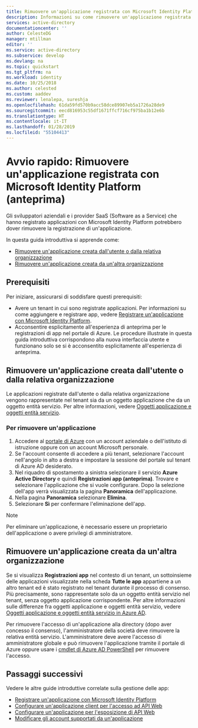 ```yaml
---
title: Rimuovere un'applicazione registrata con Microsoft Identity Platform | Azure
description: Informazioni su come rimuovere un'applicazione registrata con Microsoft Identity Platform.
services: active-directory
documentationcenter: ''
author: CelesteDG
manager: mtillman
editor: ''
ms.service: active-directory
ms.subservice: develop
ms.devlang: na
ms.topic: quickstart
ms.tgt_pltfrm: na
ms.workload: identity
ms.date: 10/25/2018
ms.author: celested
ms.custom: aaddev
ms.reviewer: lenalepa, sureshja
ms.openlocfilehash: 61da59fd570b9acc58dce89907eb5a1726a28de9
ms.sourcegitcommit: eecd816953c55df1671ffcf716cf975ba1b12e6b
ms.translationtype: HT
ms.contentlocale: it-IT
ms.lasthandoff: 01/28/2019
ms.locfileid: "55104413"
---
```

# <a name="quickstart-remove-an-application-registered-with-the-microsoft-identity-platform-preview"></a>Avvio rapido: Rimuovere un'applicazione registrata con Microsoft Identity Platform (anteprima)

Gli sviluppatori aziendali e i provider SaaS (Software as a Service) che hanno registrato applicazioni con Microsoft Identity Platform potrebbero dover rimuovere la registrazione di un'applicazione.

In questa guida introduttiva si apprende come:

* [Rimuovere un'applicazione creata dall'utente o dalla relativa organizzazione](#remove-an-application-authored-by-your-organization)
* [Rimuovere un'applicazione creata da un'altra organizzazione](#remove-an-application-authoried-by-another-organization)

## <a name="prerequisites"></a>Prerequisiti

Per iniziare, assicurarsi di soddisfare questi prerequisiti:

* Avere un tenant in cui sono registrate applicazioni. Per informazioni su come aggiungere e registrare app, vedere [Registrare un'applicazione con Microsoft Identity Platform](quickstart-register-app.md).
* Acconsentire esplicitamente all'esperienza di anteprima per le registrazioni di app nel portale di Azure. Le procedure illustrate in questa guida introduttiva corrispondono alla nuova interfaccia utente e funzionano solo se si è acconsentito esplicitamente all'esperienza di anteprima.

## <a name="remove-an-application-authored-by-you-or-your-organization"></a>Rimuovere un'applicazione creata dall'utente o dalla relativa organizzazione

Le applicazioni registrate dall'utente o dalla relativa organizzazione vengono rappresentate nel tenant sia da un oggetto applicazione che da un oggetto entità servizio. Per altre informazioni, vedere [Oggetti applicazione e oggetti entità servizio](active-directory-application-objects.md).

### <a name="to-remove-an-application"></a>Per rimuovere un'applicazione

1. Accedere al [portale di Azure](https://portal.azure.com) con un account aziendale o dell'istituto di istruzione oppure con un account Microsoft personale.
2. Se l'account consente di accedere a più tenant, selezionare l'account nell'angolo in alto a destra e impostare la sessione del portale sul tenant di Azure AD desiderato.
3. Nel riquadro di spostamento a sinistra selezionare il servizio **Azure Active Directory** e quindi **Registrazioni app (anteprima)**. Trovare e selezionare l'applicazione che si vuole configurare. Dopo la selezione dell'app verrà visualizzata la pagina **Panoramica** dell'applicazione.
4. Nella pagina **Panoramica** selezionare **Elimina**.
5. Selezionare **Sì** per confermare l'eliminazione dell'app.

  > [!NOTE]
  > Per eliminare un'applicazione, è necessario essere un proprietario dell'applicazione o avere privilegi di amministratore.

## <a name="remove-an-application-authored-by-another-organization"></a>Rimuovere un'applicazione creata da un'altra organizzazione

Se si visualizza **Registrazioni app** nel contesto di un tenant, un sottoinsieme delle applicazioni visualizzate nella scheda **Tutte le app** appartiene a un altro tenant ed è stato registrato nel tenant durante il processo di consenso. Più precisamente, sono rappresentate solo da un oggetto entità servizio nel tenant, senza oggetto applicazione corrispondente. Per altre informazioni sulle differenze fra oggetti applicazione e oggetti entità servizio, vedere [Oggetti applicazione e oggetti entità servizio in Azure AD](active-directory-application-objects.md).

Per rimuovere l'accesso di un'applicazione alla directory (dopo aver concesso il consenso), l'amministratore della società deve rimuovere la relativa entità servizio. L'amministratore deve avere l'accesso di amministratore globale e può rimuovere l'applicazione tramite il portale di Azure oppure usare i [cmdlet di Azure AD PowerShell](https://go.microsoft.com/fwlink/?LinkId=294151) per rimuovere l'accesso.

## <a name="next-steps"></a>Passaggi successivi

Vedere le altre guide introduttive correlate sulla gestione delle app:

* [Registrare un'applicazione con Microsoft Identity Platform](quickstart-register-app.md)
* [Configurare un'applicazione client per l'accesso ad API Web](quickstart-configure-app-access-web-apis.md)
* [Configurare un'applicazione per l'esposizione di API Web](quickstart-configure-app-expose-web-apis.md)
* [Modificare gli account supportati da un'applicazione](quickstart-modify-supported-accounts.md)
